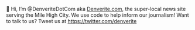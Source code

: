 👋 Hi, I’m @DenveriteDotCom aka [Denverite.com](http://denverite.com/), the super-local news site serving the Mile High City.
We use code to help inform our journalism!
Want to talk to us? Tweet us at https://twitter.com/denverite


<!---
DenveriteDotCom/DenveriteDotCom is a ✨ special ✨ repository because its `README.md` (this file) appears on your GitHub profile.
You can click the Preview link to take a look at your changes.
--->
